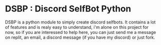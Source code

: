 # DSBP : Discord SelfBot Python

DSBP is a python module to simply create discord selfbots.
It contains a lot of features and is realy easy to understand, i'm alone on this project for now, so if you are interessed to help here, you can just send me a message on replit, an email, a discord message (if you have my discord) or just fork.